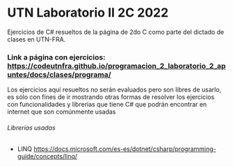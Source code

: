 # UTN Laboratorio II 2C 2022
 Ejercicios de C# resueltos de la página de 2do C como parte del dictado de clases en UTN-FRA.
### Link a página con ejercicios: https://codeutnfra.github.io/programacion_2_laboratorio_2_apuntes/docs/clases/programa/

Los ejercicios aquí resueltos no serán evaluados pero son libres de usarlo, es sólo con fines de ir mostrando otras formas de resolver los ejercicios con funcionalidades y librerias que tiene C# que podrán encontrar en internet que son comúnmente usadas

###### Librerias usadas
- LINQ https://docs.microsoft.com/es-es/dotnet/csharp/programming-guide/concepts/linq/
